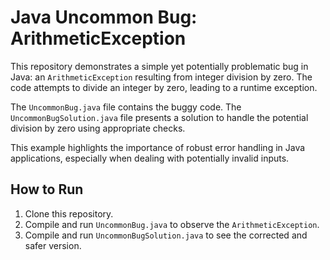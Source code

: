 # Java Uncommon Bug: ArithmeticException

This repository demonstrates a simple yet potentially problematic bug in Java: an `ArithmeticException` resulting from integer division by zero.  The code attempts to divide an integer by zero, leading to a runtime exception.

The `UncommonBug.java` file contains the buggy code. The `UncommonBugSolution.java` file presents a solution to handle the potential division by zero using appropriate checks.

This example highlights the importance of robust error handling in Java applications, especially when dealing with potentially invalid inputs.

## How to Run

1. Clone this repository.
2. Compile and run `UncommonBug.java` to observe the `ArithmeticException`.
3. Compile and run `UncommonBugSolution.java` to see the corrected and safer version.